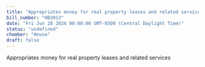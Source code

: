 ```yaml
---
title: "Appropriates money for real property leases and related services"
bill_number: "HB2013"
date: "Fri Jun 28 2024 00:00:00 GMT-0500 (Central Daylight Time)"
status: "undefined"
chamber: "House"
draft: false
---
```

Appropriates money for real property leases and related services
